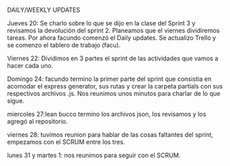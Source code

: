 DAILY/WEEKLY UPDATES

Jueves 20: 
Se charlo sobre lo que se dijo en la clase del Sprint 3 y revisamos la devolución del sprint 2. Planeamos que el viernes dividiremos tareas. Por ahora facundo comenzó el Daily updates.
Se actualizo Trello y se comenzo el tablero de trabajo (facu).

Viernes 22:
Dividimos en 3 partes el sprint de las actividades que vamos a hacer cada uno.

Domingo 24: 
facundo termino la primer parte del sprint que consistia en acomodar el express generator, sus rutas y crear la carpeta partials con sus respectivos archivos .js.
Nos reunimos unos minutos para charlar de lo que sigue.

miercoles 27:lean bucco termino los archivos json, los revisamos y los agregó al repositorio.

viernes 28: tuvimos reunion para hablar de las cosas faltantes del sprint, empezamos con el SCRUM entre los tres.

lunes 31 y martes 1: nos reunimos para seguir con el SCRUM.
